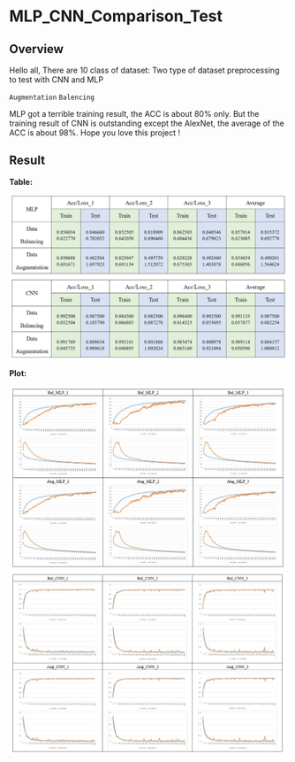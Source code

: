 # MLP_CNN_Comparison_Test

## Overview

Hello all,
There are 10 class of dataset:
Two type of dataset preprocessing to test with CNN and MLP 

`Augmentation` `Balencing`

MLP got  a terrible training result, the ACC is about 80% only.
But the training result of CNN is outstanding except the AlexNet, the average of the ACC is about 98%.
Hope you love this project !

## Result

**Table:**

![table](Readme/table.JPG)


**Plot:**

![plot1](Readme/plot1.JPG)
![plot2](Readme/plot2.JPG)
